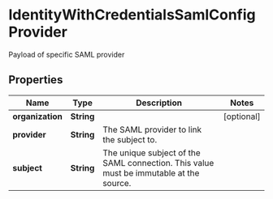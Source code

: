 

# IdentityWithCredentialsSamlConfigProvider

Payload of specific SAML provider

## Properties

| Name | Type | Description | Notes |
|------------ | ------------- | ------------- | -------------|
|**organization** | **String** |  |  [optional] |
|**provider** | **String** | The SAML provider to link the subject to. |  |
|**subject** | **String** | The unique subject of the SAML connection. This value must be immutable at the source. |  |



